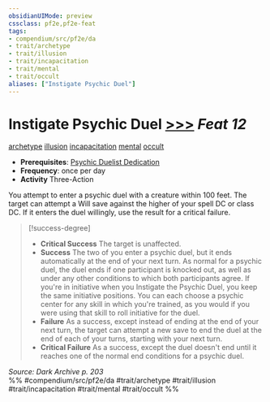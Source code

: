 ```yaml
---
obsidianUIMode: preview
cssclass: pf2e,pf2e-feat
tags:
- compendium/src/pf2e/da
- trait/archetype
- trait/illusion
- trait/incapacitation
- trait/mental
- trait/occult
aliases: ["Instigate Psychic Duel"]
---
```

# Instigate Psychic Duel  [>>>](../../Rules/core-rulebook/chapter-9-playing-the-game.md#Actions "Three-Action") *Feat 12*  
[archetype](../../Rules/traits/archetype.md)  [illusion](../../Rules/traits/illusion.md)  [incapacitation](../../Rules/traits/incapacitation.md)  [mental](../../Rules/traits/mental.md)  [occult](../../Rules/traits/occult.md)  

- **Prerequisites**: [Psychic Duelist Dedication](psychic-duelist-dedication-da.md)
- **Frequency**: once per day
- **Activity** Three-Action

You attempt to enter a psychic duel with a creature within 100 feet. The target can attempt a Will save against the higher of your spell DC or class DC. If it enters the duel willingly, use the result for a critical failure.

> [!success-degree] 
> - **Critical Success** The target is unaffected.
> - **Success** The two of you enter a psychic duel, but it ends automatically at the end of your next turn. As normal for a psychic duel, the duel ends if one participant is knocked out, as well as under any other conditions to which both participants agree. If you're in initiative when you Instigate the Psychic Duel, you keep the same initiative positions. You can each choose a psychic center for any skill in which you're trained, as you would if you were using that skill to roll initiative for the duel.
> - **Failure** As a success, except instead of ending at the end of your next turn, the target can attempt a new save to end the duel at the end of each of your turns, starting with your next turn.
> - **Critical Failure** As a success, except the duel doesn't end until it reaches one of the normal end conditions for a psychic duel.

*Source: Dark Archive p. 203*  
%% #compendium/src/pf2e/da #trait/archetype #trait/illusion #trait/incapacitation #trait/mental #trait/occult %%